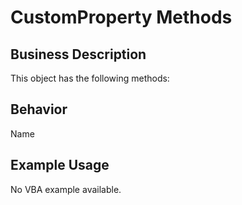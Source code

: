 # CustomProperty Methods

## Business Description
This object has the following methods:

## Behavior
Name

## Example Usage
No VBA example available.